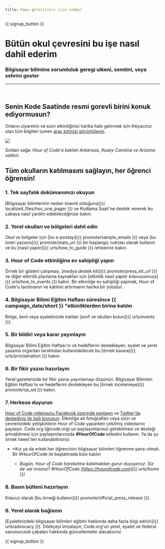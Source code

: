 ```yaml
---
title: Kamu görevlileri için rehber
---
```


{{ signup_button }}

# Bütün okul çevresini bu işe nasıl dahil ederim

### Bilgisayar bilimine sorumluluk geregi ulkeni, semtini, veya sehrini goster

* * *

</br>

## Senin Kode Saatinde resmi gorevli birini konuk ediyormusun?

Onların ziyaretini ve sizin etkinliğinizi harika hale getirmek için ihtiyacınız olan tüm bilgileri içeren [araç kitimizi görüntüleyin](/files/elected-official.pdf).

![](/images/fit-800/hoc_govs.png)

Soldan sağa: *Hour of Code'a katılan Arkansas, Kuzey Carolina ve Arizona valileri.*

## Tüm okulların katılmasını sağlayın, her öğrenci öğrensin!

### 1. Tek sayfalık dokümanımızı okuyun

[Bilgisayar bilimlerinin neden önemli olduğuna]({{ localized_files/hoc_one_pager }}) ve Kodlama Saati'ne destek vererek bu çabaya nasıl yardım edebileceğinize bakın.

### 2. Yerel okulları ve bölgeleri dahil edin

Okul ve bölgeler için [bu e-postayı]({{ promote/sample_emails }}) veya [bu öneri yazısını]({{ promote/stats_url }}) bir başlangıç noktası olarak kullanın ve bu [nasıl yapılır]({{ urls/how_to_guide }}) rehberine bakın.

### 3. Hour of Code etkinliğine ev sahipliği yapın

Örnek bir gösteri çalışması, [medya destek kiti]({{ promote/press_kit_url }}) ve diğer etkinlik planlama kaynakları için [etkinlik nasıl yapılır kılavuzumuza]({{ urls/how_to_events }}) bakın. Bir etkinliğe ev sahipliği yapmak, Hour of Code'u tanıtmanın ve katılımı artırmanın harika bir yoludur.

### 4. Bilgisayar Bilimi Eğitim Haftası süresince {{ campaign_date/short }} "etkinliklerden birine katılın

Bölge, kent veya eyaletinizde katılan [sınıf ve okulları bulun]({{ urls/events }}).

### 5. Bir bildiri veya karar yayınlayın

Bilgisayar Bilimi Eğitim Haftası'nı ve hedeflerini destekleyen, eyalet ve yerel yasama organları tarafından kullanılabilecek bu [örnek karara]({{ urls/proclamation }}) bakın.

### 6. Bir fikir yazısı hazırlayın

Yerel gazetenizde bir fikir yazısı yayınlamayı düşünün. Bilgisayar Bilimleri Eğitim Haftası'nı ve hedeflerini destekleyen bu [örnek incelemeye]({{ promote/op_ed }}) bakın.

### 7. Herkese duyurun

[Hour of Code videosunu Facebook üzerinde paylaşın](https://www.facebook.com/sharer/sharer.php?u=http%3A%2F%2Fhourofcode.com%2Fus) ve [Twitter'da desteğiniz ile ilgili konuşun](https://twitter.com/intent/tweet?url=http%3A%2F%2Fhourofcode.com&text=I%27m%20participating%20in%20this%20year%27s%20%23HourOfCode%2C%20are%20you%3F%20%40codeorg&original_referer=https%3A%2F%2Fwww.google.com%2Furl%3Fq%3Dhttps%253A%252F%252Ftwitter.com%252Fshare%253Fhashtags%253D%2526amp%253Brelated%253Dcodeorg%2526amp%253Btext%253DI%252527m%252Bparticipating%252Bin%252Bthis%252Byear%252527s%252B%252523HourOfCode%25252C%252Bare%252Byou%25253F%252B%252540codeorg%2526amp%253Burl%253Dhttp%25253A%25252F%25252Fhourofcode.com%26sa%3DD%26sntz%3D1%26usg%3DAFQjCNE1GLTUbKZfMlEh9Aj5w0iswz6PYQ&related=codeorg&hashtags=). Etkinliğe ait fotoğrafları veya sizin ve çevrenizdeki yetişkinlerin Hour of Code yaparken çekilmiş videolarını paylaşın. Code.org (@code.org) un paylaşımlarınızı görebilmesi ve desteği artırabilmesi için paylaşımlarınızda **#HourOfCode** etiketini kullanın. Ya da şu örnek tweet'leri kullanabilirsiniz:

- *Kız ya da erkek her öğrencinin bilgisayar bilimleri öğrenme şansı olmalı. Bir #HourOfCode ile başlatmada bize katılın</em></li> 
    
    - *Bugün, Hour of Code hareketine katılmaktan gurur duyuyoruz. Siz de var mısınız? #HourOfCode [https://hourofcode.com]({{ urls/home }})*</ul> 
    
    ### 8. Basın bülteni hazırlayın
    
    Kılavuz olarak [bu örneği kullanın]({{ promote/official_press_release }}).
    
    ### 9. Yerel olarak bağlanın
    
    [Eyaletinizdeki bilgisayar bilimleri eğitimi hakkında daha fazla bilgi edinin]({{ urls/advocacy }}). Dilekçeyi imzalayın, Code.org'un yerel, eyalet ve federal savunuculuk çabaları hakkında güncellemeler alacaksınız.
    
    {{ signup_button }}
